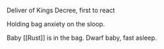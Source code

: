 Deliver of Kings Decree, first to react

Holding bag anxiety on the sloop.

Baby [[Rust]] is in the bag. Dwarf baby, fast asleep.


